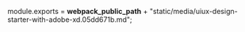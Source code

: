 module.exports = __webpack_public_path__ + "static/media/uiux-design-starter-with-adobe-xd.05dd671b.md";
